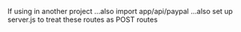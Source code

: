 If using in another project
...also import app/api/paypal 
...also set up server.js to treat these routes as POST routes
